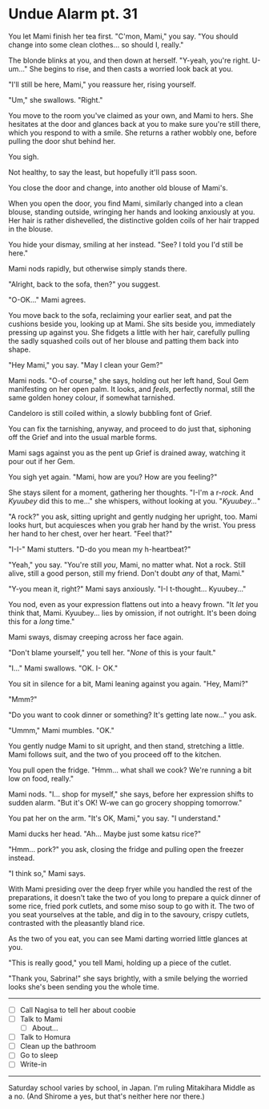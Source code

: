 # Undue Alarm pt. 31

You let Mami finish her tea first. "C'mon, Mami," you say. "You should change into some clean clothes... so should I, really."

The blonde blinks at you, and then down at herself. "Y-yeah, you're right. U-um..." She begins to rise, and then casts a worried look back at you.

"I'll still be here, Mami," you reassure her, rising yourself.

"Um," she swallows. "Right."

You move to the room you've claimed as your own, and Mami to hers. She hesitates at the door and glances back at you to make sure you're still there, which you respond to with a smile. She returns a rather wobbly one, before pulling the door shut behind her.

You sigh.

Not healthy, to say the least, but hopefully it'll pass soon.

You close the door and change, into another old blouse of Mami's.

When you open the door, you find Mami, similarly changed into a clean blouse, standing outside, wringing her hands and looking anxiously at you. Her hair is rather dishevelled, the distinctive golden coils of her hair trapped in the blouse.

You hide your dismay, smiling at her instead. "See? I told you I'd still be here."

Mami nods rapidly, but otherwise simply stands there.

"Alright, back to the sofa, then?" you suggest.

"O-OK..." Mami agrees.

You move back to the sofa, reclaiming your earlier seat, and pat the cushions beside you, looking up at Mami. She sits beside you, immediately pressing up against you. She fidgets a little with her hair, carefully pulling the sadly squashed coils out of her blouse and patting them back into shape.

"Hey Mami," you say. "May I clean your Gem?"

Mami nods. "O-of course," she says, holding out her left hand, Soul Gem manifesting on her open palm. It looks, and *feels*, perfectly normal, still the same golden honey colour, if somewhat tarnished.

Candeloro is still coiled within, a slowly bubbling font of Grief.

You can fix the tarnishing, anyway, and proceed to do just that, siphoning off the Grief and into the usual marble forms.

Mami sags against you as the pent up Grief is drained away, watching it pour out if her Gem.

You sigh yet again. "Mami, how are you? How are you feeling?"

She stays silent for a moment, gathering her thoughts. "I-I'm a r-*rock*. And *Kyuubey* did this to me..." she whispers, without looking at you. "*Kyuubey...*"

"A rock?" you ask, sitting upright and gently nudging her upright, too. Mami looks hurt, but acquiesces when you grab her hand by the wrist. You press her hand to her chest, over her heart. "Feel that?"

"I-I-" Mami stutters. "D-do you mean my h-heartbeat?"

"Yeah," you say. "You're still *you*, Mami, no matter what. Not a rock. Still alive, still a good person, still my friend. Don't doubt *any* of that, Mami."

"Y-you mean it, right?" Mami says anxiously. "I-I t-thought... Kyuubey..."

You nod, even as your expression flattens out into a heavy frown. "It *let* you think that, Mami. Kyuubey... lies by omission, if not outright. It's been doing this for a *long* time."

Mami sways, dismay creeping across her face again.

"Don't blame yourself," you tell her. "*None* of this is your fault."

"I..." Mami swallows. "OK. I- OK."

You sit in silence for a bit, Mami leaning against you again. "Hey, Mami?"

"Mmm?"

"Do you want to cook dinner or something? It's getting late now\..." you ask.

"Ummm," Mami mumbles. "OK."

You gently nudge Mami to sit upright, and then stand, stretching a little. Mami follows suit, and the two of you proceed off to the kitchen.

You pull open the fridge. "Hmm... what shall we cook? We're running a bit low on food, really."

Mami nods. "I... shop for myself," she says, before her expression shifts to sudden alarm. "But it's OK! W-we can go grocery shopping tomorrow."

You pat her on the arm. "It's OK, Mami," you say. "I understand."

Mami ducks her head. "Ah... Maybe just some katsu rice?"

"Hmm... pork?" you ask, closing the fridge and pulling open the freezer instead.

"I think so," Mami says.

With Mami presiding over the deep fryer while you handled the rest of the preparations, it doesn't take the two of you long to prepare a quick dinner of some rice, fried pork cutlets, and some miso soup to go with it. The two of you seat yourselves at the table, and dig in to the savoury, crispy cutlets, contrasted with the pleasantly bland rice.

As the two of you eat, you can see Mami darting worried little glances at you.

"This is really good," you tell Mami, holding up a piece of the cutlet.

"Thank you, Sabrina!" she says brightly, with a smile belying the worried looks she's been sending you the whole time.

---

- [ ] Call Nagisa to tell her about coobie
- [ ] Talk to Mami
  - [ ] About...
- [ ] Talk to Homura
- [ ] Clean up the bathroom
- [ ] Go to sleep
- [ ] Write-in

---

Saturday school varies by school, in Japan. I'm ruling Mitakihara Middle as a no. (And Shirome a yes, but that's neither here nor there.)
